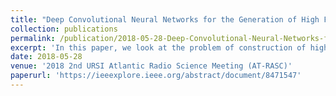 ```yaml
---
title: "Deep Convolutional Neural Networks for the Generation of High Fidelity Images from Radio Interferometer Visibility Data"
collection: publications
permalink: /publication/2018-05-28-Deep-Convolutional-Neural-Networks-for-the-Generation-of-High-Fidelity-Images-from-Radio-Interferometer-Visibility-Data-number-5
excerpt: 'In this paper, we look at the problem of construction of high fidelity images from stored correlator visibility files in radio astronomy. This work is motivated by the amazing recent successes of CNN autoencoders developed for photographic image processing in the machine learning community. The second half of a photographic autoencoder has a structure very similar to what would be required for image generation from raw radio interferometer data (visibilities). In this paper, we argue that a deep convolutional neural network (CNN) can be a highly (computationally) effective approach to radio interferometer image generation starting from raw visibilities and producing high fidelity, cleaned (deconvolved) images as an output. We consider the linear and nonlinear operations performed in image generation and how they have analogs in a standard CNN. We also discuss the potential computational cost savings that might be had by replacing our complicated image processing pipelines with neural networks.'
date: 2018-05-28
venue: '2018 2nd URSI Atlantic Radio Science Meeting (AT-RASC)'
paperurl: 'https://ieeexplore.ieee.org/abstract/document/8471547'
---
```

